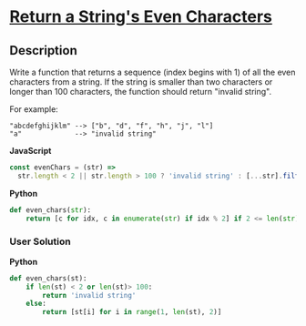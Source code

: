 # [Return a String's Even Characters](https://www.codewars.com/kata/566044325f8fddc1c000002c)

## Description

Write a function that returns a sequence (index begins with 1) of all the even characters from a string. If the string is smaller than two characters or longer than 100 characters, the function should return "invalid string".

For example:

```
"abcdefghijklm" --> ["b", "d", "f", "h", "j", "l"]
"a"             --> "invalid string"
```

**JavaScript**

```js
const evenChars = (str) =>
  str.length < 2 || str.length > 100 ? 'invalid string' : [...str].filter((_, idx) => idx % 2);
```

**Python**

```py
def even_chars(str):
    return [c for idx, c in enumerate(str) if idx % 2] if 2 <= len(str) <= 100 else "invalid string"
```

### User Solution

**Python**

```py
def even_chars(st):
    if len(st) < 2 or len(st)> 100:
        return 'invalid string'
    else:
        return [st[i] for i in range(1, len(st), 2)]
```
